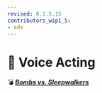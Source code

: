 ```yaml
---
revised: 0.1.5.15
contributors_wip1_5:
- edx
---
```


# 📁 Voice Acting

💣 ***[Bombs vs. Sleepwalkers][home]***

[home]: /README.md

